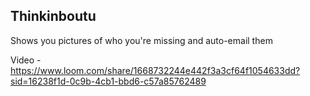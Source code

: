 ## Thinkinboutu

Shows you pictures of who you're missing and auto-email them


Video - https://www.loom.com/share/1668732244e442f3a3cf64f1054633dd?sid=16238f1d-0c9b-4cb1-bbd6-c57a85762489
